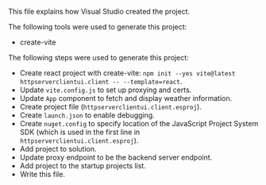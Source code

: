 This file explains how Visual Studio created the project.

The following tools were used to generate this project:
- create-vite

The following steps were used to generate this project:
- Create react project with create-vite: `npm init --yes vite@latest httpserverclientui.client -- --template=react`.
- Update `vite.config.js` to set up proxying and certs.
- Update `App` component to fetch and display weather information.
- Create project file (`httpserverclientui.client.esproj`).
- Create `launch.json` to enable debugging.
- Create `nuget.config` to specify location of the JavaScript Project System SDK (which is used in the first line in `httpserverclientui.client.esproj`).
- Add project to solution.
- Update proxy endpoint to be the backend server endpoint.
- Add project to the startup projects list.
- Write this file.
